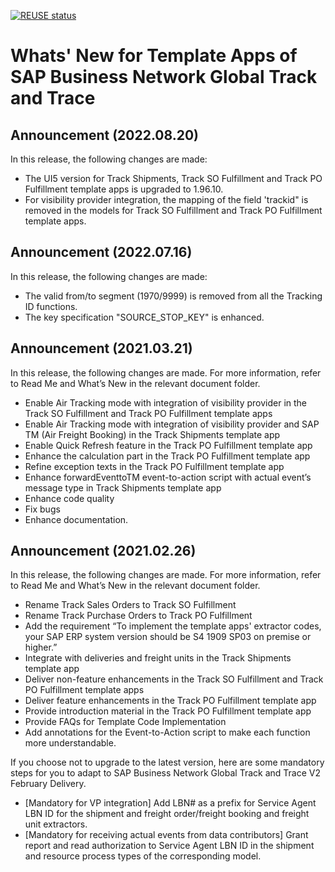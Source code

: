 [![REUSE status](https://api.reuse.software/badge/github.com/SAP-samples/logistics-business-network-gtt-samples)](https://api.reuse.software/info/github.com/SAP-samples/logistics-business-network-gtt-samples) 
# Whats' New for Template Apps of SAP Business Network Global Track and Trace
## Announcement (2022.08.20) 
In this release, the following changes are made: 
* The UI5 version for Track Shipments, Track SO Fulfillment and Track PO Fulfillment template apps is upgraded to 1.96.10.
* For visibility provider integration, the mapping of the field 'trackid" is removed in the models for Track SO Fulfillment and Track PO Fulfillment template apps.

## Announcement (2022.07.16) 
In this release, the following changes are made: 
* The valid from/to segment (1970/9999) is removed from all the Tracking ID functions.
* The key specification "SOURCE_STOP_KEY" is enhanced.

## Announcement (2021.03.21) 
In this release, the following changes are made. For more information, refer to Read Me and What’s New in the relevant document folder.  </br>
* Enable Air Tracking mode with integration of visibility provider in the Track SO Fulfillment and Track PO Fulfillment template apps
* Enable Air Tracking mode with integration of visibility provider and SAP TM (Air Freight Booking) in the Track Shipments template app
* Enable Quick Refresh feature in the Track PO Fulfillment template app
* Enhance the calculation part in the Track PO Fulfillment template app
* Refine exception texts in the Track PO Fulfillment template app
* Enhance forwardEventtoTM event-to-action script with actual event’s message type in Track Shipments template app
* Enhance code quality
* Fix bugs
* Enhance documentation. </br>


## Announcement (2021.02.26) 
In this release, the following changes are made. For more information, refer to Read Me and What’s New in the relevant document folder.  </br>
* Rename Track Sales Orders to Track SO Fulfillment 
* Rename Track Purchase Orders to Track PO Fulfillment 
* Add the requirement “To implement the template apps' extractor codes, your SAP ERP system version should be S4 1909 SP03 on premise or higher.”
* Integrate with deliveries and freight units in the Track Shipments template app 
* Deliver non-feature enhancements in the Track SO Fulfillment and Track PO Fulfillment template apps
* Deliver feature enhancements in the Track PO Fulfillment template app
* Provide introduction material in the Track PO Fulfillment template app
* Provide FAQs for Template Code Implementation
* Add annotations for the Event-to-Action script to make each function more understandable. </br>

If you choose not to upgrade to the latest version, here are some mandatory steps for you to adapt to SAP Business Network Global Track and Trace V2 February Delivery. 
* [Mandatory for VP integration] Add LBN# as a prefix for Service Agent LBN ID for the shipment and freight order/freight booking and freight unit extractors. 
* [Mandatory for receiving actual events from data contributors] Grant report and read authorization to Service Agent LBN ID in the shipment and resource process types of the corresponding model. 

